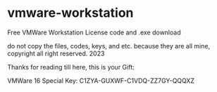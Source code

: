 # vmware-workstation
Free VMWare Workstation License code and .exe download

do not copy the files, codes, keys, and etc. because they are all mine, copyright all right reserved. 2023

Thanks for reading till here, this is your Gift:

VMWare 16 Special Key: C1ZYA-GUXWF-C1VDQ-ZZ7GY-QQQXZ
